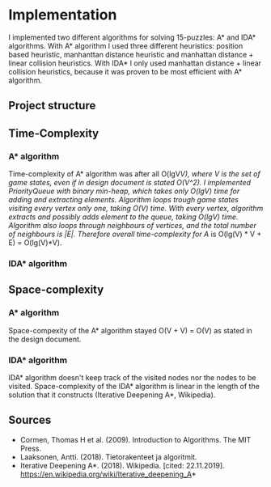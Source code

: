 # Implementation

I implemented two different algorithms for solving 15-puzzles: A* and IDA* algorithms. With A* algorithm I used three different heuristics: position based heuristic, manhanttan distance heuristic and manhattan distance + linear collision heuristics. With IDA* I only used manhattan distance + linear collision heuristics, because it was proven to be most efficient with A* algorithm.

## Project structure

## Time-Complexity

### A* algorithm

Time-complexity of A* algorithm was after all O(lgV*V), where V is the set of game states, even if in design document is stated O(V^2). I implemented PriorityQueue with binary min-heap, which takes only O(lgV) time for adding and extracting elements. Algorithm loops trough game states visiting every vertex only one, taking O(V) time. With every vertex, algorithm extracts and possibly adds element to the queue, taking O(lgV) time. Algorithm also loops through neighbours of vertices, and the total number of neighbours is |E|. Therefore overall time-complexity for A* is O(lg(V) * V + E) = O(lg(V)*V).

### IDA* algorithm


## Space-complexity

### A* algorithm

Space-compexity of the A* algorithm stayed O(V + V) = O(V) as stated in the design document.

### IDA* algorithm

IDA* algorithm doesn't keep track of the visited nodes nor the nodes to be visited. Space-complexity of the IDA* algorithm is linear in the length of the solution that it constructs (Iterative Deepening A*, Wikipedia). 

## Sources

- Cormen, Thomas H et al. (2009). Introduction to Algorithms. The MIT Press.
- Laaksonen, Antti. (2018). Tietorakenteet ja algoritmit.
- Iterative Deepening A*. (2018). Wikipedia. [cited: 22.11.2019]. https://en.wikipedia.org/wiki/Iterative_deepening_A*